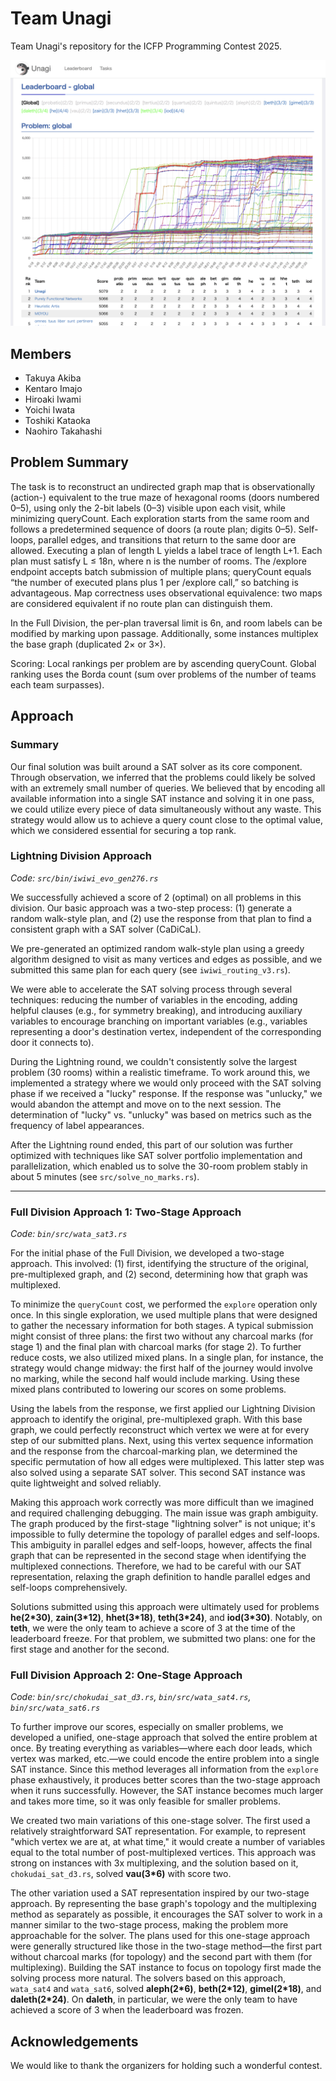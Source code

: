 # Team Unagi
Team Unagi's repository for the ICFP Programming Contest 2025.


![dashboard](dashboard.png)


## Members
* Takuya Akiba
* Kentaro Imajo
* Hiroaki Iwami
* Yoichi Iwata
* Toshiki Kataoka
* Naohiro Takahashi

## Problem Summary

The task is to reconstruct an undirected graph map that is observationally (action-) equivalent to the true maze of hexagonal rooms (doors numbered 0–5), using only the 2-bit labels (0–3) visible upon each visit, while minimizing queryCount. Each exploration starts from the same room and follows a predetermined sequence of doors (a route plan; digits 0–5). Self-loops, parallel edges, and transitions that return to the same door are allowed. Executing a plan of length L yields a label trace of length L+1. Each plan must satisfy L ≤ 18n, where n is the number of rooms. The /explore endpoint accepts batch submission of multiple plans; queryCount equals “the number of executed plans plus 1 per /explore call,” so batching is advantageous. Map correctness uses observational equivalence: two maps are considered equivalent if no route plan can distinguish them.

In the Full Division, the per-plan traversal limit is 6n, and room labels can be modified by marking upon passage. Additionally, some instances multiplex the base graph (duplicated 2× or 3×).

Scoring: Local rankings per problem are by ascending queryCount. Global ranking uses the Borda count (sum over problems of the number of teams each team surpasses).

## Approach

### Summary
Our final solution was built around a SAT solver as its core component. Through observation, we inferred that the problems could likely be solved with an extremely small number of queries. We believed that by encoding all available information into a single SAT instance and solving it in one pass, we could utilize every piece of data simultaneously without any waste. This strategy would allow us to achieve a query count close to the optimal value, which we considered essential for securing a top rank.

### Lightning Division Approach
*Code: `src/bin/iwiwi_evo_gen276.rs`*

We successfully achieved a score of 2 (optimal) on all problems in this division. Our basic approach was a two-step process: (1) generate a random walk-style plan, and (2) use the response from that plan to find a consistent graph with a SAT solver (CaDiCaL).

We pre-generated an optimized random walk-style plan using a greedy algorithm designed to visit as many vertices and edges as possible, and we submitted this same plan for each query (see `iwiwi_routing_v3.rs`). 

We were able to accelerate the SAT solving process through several techniques: reducing the number of variables in the encoding, adding helpful clauses (e.g., for symmetry breaking), and introducing auxiliary variables to encourage branching on important variables (e.g., variables representing a door's destination vertex, independent of the corresponding door it connects to).

During the Lightning round, we couldn't consistently solve the largest problem (30 rooms) within a realistic timeframe. To work around this, we implemented a strategy where we would only proceed with the SAT solving phase if we received a "lucky" response. If the response was "unlucky," we would abandon the attempt and move on to the next session. The determination of "lucky" vs. "unlucky" was based on metrics such as the frequency of label appearances.

After the Lightning round ended, this part of our solution was further optimized with techniques like SAT solver portfolio implementation and parallelization, which enabled us to solve the 30-room problem stably in about 5 minutes (see `src/solve_no_marks.rs`).

---

### Full Division Approach 1: Two-Stage Approach
*Code: `bin/src/wata_sat3.rs`*

For the initial phase of the Full Division, we developed a two-stage approach. This involved: (1) first, identifying the structure of the original, pre-multiplexed graph, and (2) second, determining how that graph was multiplexed.

To minimize the `queryCount` cost, we performed the `explore` operation only once. In this single exploration, we used multiple plans that were designed to gather the necessary information for both stages. A typical submission might consist of three plans: the first two without any charcoal marks (for stage 1) and the final plan with charcoal marks (for stage 2). To further reduce costs, we also utilized mixed plans. In a single plan, for instance, the strategy would change midway: the first half of the journey would involve no marking, while the second half would include marking. Using these mixed plans contributed to lowering our scores on some problems.

Using the labels from the response, we first applied our Lightning Division approach to identify the original, pre-multiplexed graph. With this base graph, we could perfectly reconstruct which vertex we were at for every step of our submitted plans. Next, using this vertex sequence information and the response from the charcoal-marking plan, we determined the specific permutation of how all edges were multiplexed. This latter step was also solved using a separate SAT solver. This second SAT instance was quite lightweight and solved reliably.

Making this approach work correctly was more difficult than we imagined and required challenging debugging. The main issue was graph ambiguity. The graph produced by the first-stage "lightning solver" is not unique; it's impossible to fully determine the topology of parallel edges and self-loops. This ambiguity in parallel edges and self-loops, however, affects the final graph that can be represented in the second stage when identifying the multiplexed connections. Therefore, we had to be careful with our SAT representation, relaxing the graph definition to handle parallel edges and self-loops comprehensively.

Solutions submitted using this approach were ultimately used for problems **he(2\*30)**, **zain(3\*12)**, **hhet(3\*18)**, **teth(3\*24)**, and **iod(3\*30)**. Notably, on **teth**, we were the only team to achieve a score of 3 at the time of the leaderboard freeze. For that problem, we submitted two plans: one for the first stage and another for the second.

### Full Division Approach 2: One-Stage Approach
*Code: `bin/src/chokudai_sat_d3.rs`, `bin/src/wata_sat4.rs`, `bin/src/wata_sat6.rs`*

To further improve our scores, especially on smaller problems, we developed a unified, one-stage approach that solved the entire problem at once. By treating everything as variables—where each door leads, which vertex was marked, etc.—we could encode the entire problem into a single SAT instance. Since this method leverages all information from the `explore` phase exhaustively, it produces better scores than the two-stage approach when it runs successfully. However, the SAT instance becomes much larger and takes more time, so it was only feasible for smaller problems.

We created two main variations of this one-stage solver. The first used a relatively straightforward SAT representation. For example, to represent "which vertex we are at, at what time," it would create a number of variables equal to the total number of post-multiplexed vertices. This approach was strong on instances with 3x multiplexing, and the solution based on it, `chokudai_sat_d3.rs`, solved **vau(3\*6)** with score two.

The other variation used a SAT representation inspired by our two-stage approach. By representing the base graph's topology and the multiplexing method as separately as possible, it encourages the SAT solver to work in a manner similar to the two-stage process, making the problem more approachable for the solver. The plans used for this one-stage approach were generally structured like those in the two-stage method—the first part without charcoal marks (for topology) and the second part with them (for multiplexing). Building the SAT instance to focus on topology first made the solving process more natural. The solvers based on this approach, `wata_sat4` and `wata_sat6`, solved **aleph(2\*6)**, **beth(2\*12)**, **gimel(2\*18)**, and **daleth(2\*24)**. On **daleth**, in particular, we were the only team to have achieved a score of 3 when the leaderboard was frozen.


## Acknowledgements

We would like to thank the organizers for holding such a wonderful contest.

